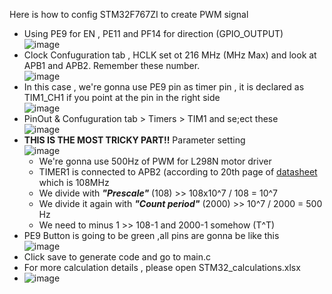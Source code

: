 Here is how to config STM32F767ZI to create PWM signal </br>
- Using PE9 for EN , PE11 and PF14 for direction (GPIO_OUTPUT) </br>
![image](https://github.com/user-attachments/assets/8fcf4294-1c91-4a35-9575-6321b0f76f3a)
- Clock Confuguration tab , HCLK set ot 216 MHz (MHz Max) and look at APB1 and APB2. Remember these number. </br>
![image](https://github.com/user-attachments/assets/b2e9c569-32b5-408b-b297-19f2c2c8e430)
- In this case , we're gonna use PE9 pin as timer pin , it is declared as TIM1_CH1 if you point at the pin in the right side </br>
![image](https://github.com/user-attachments/assets/936fcc1a-b3c5-448a-90c3-da6339e1853e)
- PinOut & Confuguration tab > Timers > TIM1 and se;ect these </br>
![image](https://github.com/user-attachments/assets/04420379-8bed-4b3c-a6e3-88c363512d18)
- <b>THIS IS THE MOST TRICKY PART!!</b> Parameter setting </br>
![image](https://github.com/user-attachments/assets/5df216ae-36b9-4d79-ace5-8a84a955bf9a)
    - We're gonna use 500Hz of PWM for L298N motor driver
    - TIMER1 is connected to APB2 (according to 20th page of [datasheet](https://www.st.com/resource/en/datasheet/stm32f765bi.pdf) which is 108MHz
    - We divide with _<b>"Prescale"</b>_ (108) >> 108x10^7 / 108 = 10^7  
    - We divide it  again with _<b>"Count period"</b>_ (2000) >> 10^7 / 2000 = 500 Hz
    - We need to minus 1 >> 108-1 and 2000-1 somehow (T^T)
 - PE9 Button is going to be green ,all pins are gonna be like this </br>
![image](https://github.com/user-attachments/assets/a5f4b309-500f-49a7-8044-2ba7638ce652)
 - Click save to generate code and go to main.c
 - For more calculation details , please open STM32_calculations.xlsx </br>
 - ![image](https://github.com/user-attachments/assets/0e318871-d5b6-4723-bf77-e013d72f5755)
